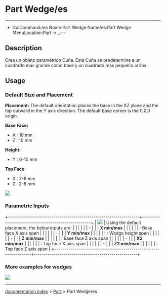 # Part Wedge/es
---
- GuiCommand:/es   Name:Part Wedge   Name/es:Part Wedge   MenuLocation:Part -> _---


</div>

## Description

Crea un objeto paramétrico Cuña. Esta Cuña se predetermina a un cuadrado más grande como base y un cuadrado más pequeño arriba.

## Usage

### Default Size and Placement 

**Placement:** The default orientation places the base in the XZ plane and the top outward in the Y axis direction. The default base corner is the 0,0,0 origin.

**Base Face:**

-   X : 10 mm
-   Z : 10 mm

**Height:**

-   Y : 0-10 mm

**Top Face:**

-   X : 2-8 mm
-   Z : 2-8 mm

![](images/PartWedgeProperty.png ) 

### Parametric Inputs 

+------------------------------------------------------------------+----------------------------------------------------+
| ![](images/PartWedgeProperty_Inputs.png ) | Using the default placement, the below inputs are: |
|                                                                  |                                                    |
|                                                                  | -                                   |
|                                                                  |     **X min/max**                     |
|                                                                  |                                                 |
|                                                                  |     : Base face X axis span                        |
|                                                                  |                                                    |
|                                                                  | -                                   |
|                                                                  |     **Y min/max**                     |
|                                                                  |                                                 |
|                                                                  |     : Wedge height span                            |
|                                                                  |                                                    |
|                                                                  | -                                   |
|                                                                  |     **Z min/max**                     |
|                                                                  |                                                 |
|                                                                  |     : Base face Z axis span                        |
|                                                                  |                                                    |
|                                                                  | -                                   |
|                                                                  |     **X2 min/max**                    |
|                                                                  |                                                 |
|                                                                  |     : Top face X axis span                         |
|                                                                  |                                                    |
|                                                                  | -                                   |
|                                                                  |     **Z2 min/max**                    |
|                                                                  |                                                 |
|                                                                  |     : Top face Z axis span                         |
+------------------------------------------------------------------+----------------------------------------------------+

### More examples for wedges 

![](images/Wedge_examples.png )

---
[documentation index](../README.md) > [Part](Part_Workbench.md) > Part Wedge/es
